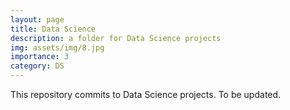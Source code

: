 ```yaml
---
layout: page
title: Data Science
description: a folder for Data Science projects
img: assets/img/8.jpg
importance: 3
category: DS
---
```


This repository commits to Data Science projects. To be updated.

